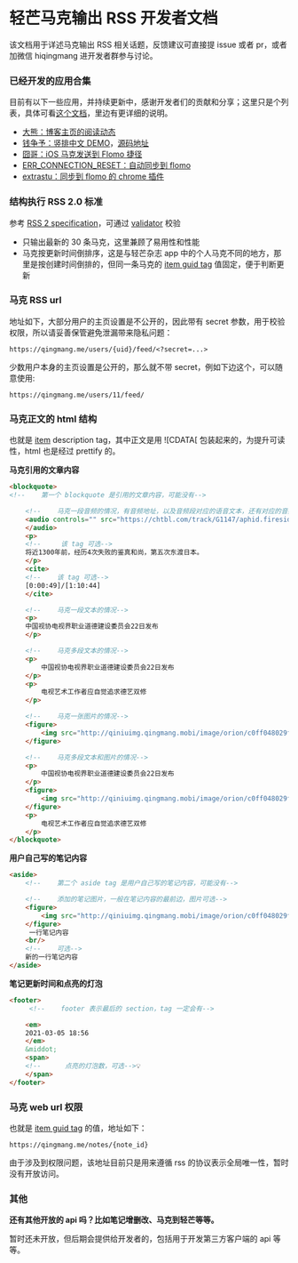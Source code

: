 # 轻芒马克输出 RSS 开发者文档

该文档用于详述马克输出 RSS 相关话题，反馈建议可直接提 issue 或者 pr，或者加微信 hiqingmang 进开发者群参与讨论。

### 已经开发的应用合集

目前有以下一些应用，并持续更新中，感谢开发者们的贡献和分享；这里只是个列表，具体可看[这个文档](https://withqingmang.feishu.cn/docs/doccnSlQICPplouvsSAFVk38h7r)，里边有更详细的说明。

- [大熊：博客主页的阅读动态](https://bearchao.com/)
- [钱争予：竖排中文 DEMO](https://realfish.github.io/anti-chronological-feed/)，[源码地址](https://github.com/realfish/anti-chronological-feed)
- [囧哥：iOS 马克发送到 Flomo 捷径](https://t.me/qingmang_mark_bot)
- [ERR_CONNECTION_RESET：自动同步到 flomo](https://github.com/dake0805/Qingmang-mark)
- [extrastu：同步到 flomo 的 chrome 插件](https://www.notion.so/flomo-Plus-f440171cffbe40b997e6c45add04f658)

### 结构执行 RSS 2.0 标准

参考 [RSS 2 specification](https://validator.w3.org/feed/docs/rss2.html)，可通过 [validator](https://validator.w3.org/feed/check.cgi) 校验

- 只输出最新的 30 条马克，这里兼顾了易用性和性能
- 马克按更新时间倒排序，这是与轻芒杂志 app 中的个人马克不同的地方，那里是按创建时间倒排的，但同一条马克的 [item guid tag](https://validator.w3.org/feed/docs/rss2.html#ltguidgtSubelementOfLtitemgt) 值固定，便于判断更新

### 马克 RSS url

地址如下，大部分用户的主页设置是不公开的，因此带有 secret 参数，用于校验权限，所以请妥善保管避免泄漏带来隐私问题： 

```
https://qingmang.me/users/{uid}/feed/<?secret=...>
```

少数用户本身的主页设置是公开的，那么就不带 secret，例如下边这个，可以随意使用: 

```
https://qingmang.me/users/11/feed/
```

### 马克正文的 html 结构

也就是 [item](https://validator.w3.org/feed/docs/rss2.html#hrelementsOfLtitemgt) description tag，其中正文是用 ![CDATA[ 包装起来的，为提升可读性，html 也是经过 prettify 的。

**马克引用的文章内容**

```html
<blockquote>
<!--    第一个 blockquote 是引用的文章内容，可能没有-->

    <!--    马克一段音频的情况，有音频地址，以及音频段对应的语音文本，还有对应的音频段时间点和总时长-->
    <audio controls="" src="https://chtbl.com/track/G1147/aphid.fireside.fm/d/1437767933/c7bd2b24-9119-4399-8943-ecdbdef8d646/36e12692-af29-475f-a956-f1e9cde53438.mp3">
    </audio>
    <p>
    <!--     该 tag 可选-->
    将近1300年前，经历4次失败的鉴真和尚，第五次东渡日本。
    </p>
    <cite>
    <!--    该 tag 可选-->
    [0:00:49]/[1:10:44]
    </cite>

    <!--    马克一段文本的情况-->
    <p>
    中国视协电视界职业道德建设委员会22日发布
    </p>

    <!--    马克多段文本的情况-->
    <p>
        中国视协电视界职业道德建设委员会22日发布
    </p>
    <p>
        电视艺术工作者应自觉追求德艺双修
    </p>

    <!--    马克一张图片的情况-->
    <figure>
        <img src="http://qiniuimg.qingmang.mobi/image/orion/c0ff048029ff19d86a1937b480a09edd_400_138.jpeg"/>
    </figure>

    <!--    马克多段文本和图片的情况-->
    <p>
        中国视协电视界职业道德建设委员会22日发布
    </p>
    <figure>
        <img src="http://qiniuimg.qingmang.mobi/image/orion/c0ff048029ff19d86a1937b480a09edd_400_138.jpeg"/>
    </figure>
    <p>
        电视艺术工作者应自觉追求德艺双修
    </p>
</blockquote>
```

**用户自己写的笔记内容**

```html
<aside>
    <!--    第二个 aside tag 是用户自己写的笔记内容，可能没有-->

    <!--    添加的笔记图片，一般在笔记内容的最前边，图片可选-->
    <figure>
        <img src="http://qiniuimg.qingmang.mobi/image/orion/c0ff048029ff19d86a1937b480a09edd_400_138.jpeg"/>
    </figure>
     一行笔记内容
    <br/>
    <!--    可选-->
    新的一行笔记内容
</aside>
```

**笔记更新时间和点亮的灯泡**

```html
<footer>
     <!--    footer 表示最后的 section，tag 一定会有-->

    <em>
    2021-03-05 18:56
    </em>
    &middot;
    <span>
    <!--      点亮的灯泡数，可选-->💡
    </span>
</footer>
```

### 马克 web url 权限

也就是 [item guid tag](https://validator.w3.org/feed/docs/rss2.html#ltguidgtSubelementOfLtitemgt) 的值，地址如下：

```
https://qingmang.me/notes/{note_id}
```

由于涉及到权限问题，该地址目前只是用来遵循 rss 的协议表示全局唯一性，暂时没有开放访问。

### 其他

**还有其他开放的 api 吗？比如笔记增删改、马克到轻芒等等。**

暂时还未开放，但后期会提供给开发者的，包括用于开发第三方客户端的 api 等等。
